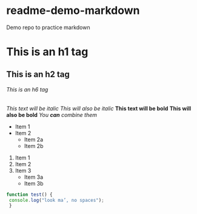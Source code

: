 # readme-demo-markdown
Demo repo to practice markdown

# This is an h1 tag
## This is an h2 tag
###### This is an h6 tag


*This text will be italic*
_This will also be italic_
**This text will be bold**
__This will also be bold__
*You **can** combine them*


* Item 1 
* Item 2  
  * Item 2a  
  * Item 2b

1. Item 1
2. Item 2
3. Item 3
   * Item 3a
   * Item 3b


```javascript
function test() { 
 console.log("look ma’, no spaces");
 }
```
